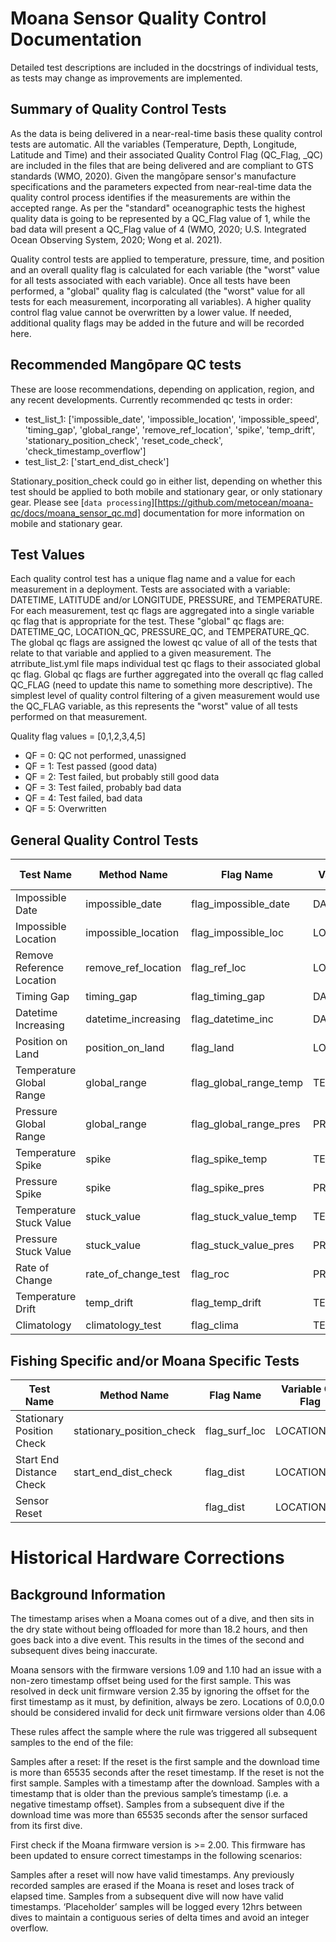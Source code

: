 # Moana Sensor Quality Control Documentation

Detailed test descriptions are included in the docstrings of individual tests, as tests may change as improvements are implemented.

## Summary of Quality Control Tests

As the data is being delivered in a near-real-time basis these quality control tests are automatic. All the variables (Temperature, Depth, Longitude, Latitude and Time) and their associated Quality Control Flag (QC_Flag, <variable>_QC) are included in the files that are being delivered and are compliant to GTS standards (WMO, 2020). Given the mangōpare sensor's manufacture specifications and the parameters expected from near-real-time data the quality control process identifies if the measurements are within the accepted range. As per the "standard" oceanographic tests the highest quality data is going to be represented by a QC_Flag value of 1, while the bad data will present a QC_Flag value of 4 (WMO, 2020; U.S. Integrated Ocean Observing System, 2020; Wong et al. 2021). 

Quality control tests are applied to temperature, pressure, time, and position and an overall quality flag is calculated for each variable (the "worst" value for all tests associated with each variable).  Once all tests have been performed, a "global" quality flag is calculated (the "worst" value for all tests for each measurement, incorporating all variables).  A higher quality control flag value cannot be overwritten by a lower value.  If needed, additional quality flags may be added in the future and will be recorded here.

## Recommended Mangōpare QC tests

These are loose recommendations, depending on application, region, and any recent developments.
Currently recommended qc tests in order:

- test_list_1: ['impossible_date', 'impossible_location', 'impossible_speed', 'timing_gap', 'global_range', 'remove_ref_location', 'spike', 'temp_drift', 'stationary_position_check', 'reset_code_check', 'check_timestamp_overflow']
- test_list_2: ['start_end_dist_check']

Stationary_position_check could go in either list, depending on whether this test should be applied to both mobile and stationary gear, or only stationary gear.  Please see [`data processing`][https://github.com/metocean/moana-qc/docs/moana_sensor_qc.md] documentation for more information on mobile and stationary gear.

## Test Values

Each quality control test has a unique flag name and a value for each measurement in a deployment.  Tests are associated with a variable: DATETIME, LATITUDE and/or LONGITUDE, PRESSURE, and TEMPERATURE.  
For each measurement, test qc flags are aggregated into a single variable qc flag that is appropriate for the test.  These "global" qc flags are: DATETIME_QC, LOCATION_QC, PRESSURE_QC, and TEMPERATURE_QC.  The global qc flags are assigned the lowest qc value of all of the tests that relate to that variable and applied to a given measurement.  The atrribute_list.yml file maps individual test qc flags to their associated global qc flag.
Global qc flags are further aggregated into the overall qc flag called QC_FLAG (need to update this name to something more descriptive).  The simplest level of quality control filtering of a given measurement would use the QC_FLAG variable, as this represents the "worst" value of all tests performed on that measurement.

Quality flag values = [0,1,2,3,4,5]

- QF = 0: QC not performed, unassigned
- QF = 1: Test passed (good data)
- QF = 2: Test failed, but probably still good data
- QF = 3: Test failed, probably bad data
- QF = 4: Test failed, bad data
- QF = 5: Overwritten

## General Quality Control Tests

| Test Name                 | Method Name               | Flag Name              | Variable QC Flag | Recommended | Flag Values |
|---------------------------|---------------------------|------------------------|------------------|-------------|-------------|
| Impossible Date           | impossible_date           | flag_impossible_date   | DATETIME_QC      | yes         | 1, 4         |
| Impossible Location       | impossible_location       | flag_impossible_loc    | LOCATION_QC      | yes         | 1, 4 |
| Remove Reference Location | remove_ref_location       | flag_ref_loc           | LOCATION_QC      | yes         | 1, 4 |
| Timing Gap                | timing_gap                | flag_timing_gap        | DATETIME_QC      | yes         | 1, 4 |
| Datetime Increasing       | datetime_increasing       | flag_datetime_inc      | DATETIME_QC      | yes         | 1, 4 |
| Position on Land          | position_on_land          | flag_land              | LOCATION_QC      | no          | 1, 3 |
| Temperature Global Range  | global_range              | flag_global_range_temp | TEMPERATURE_QC   | yes         | 1, 3 |
| Pressure Global Range     | global_range              | flag_global_range_pres | PRESSURE_QC      | yes         | 1, 3, 4 |
| Temperature Spike         | spike                     | flag_spike_temp        | TEMPERATURE_QC   | yes         | 1, 3 |
| Pressure Spike            | spike                     | flag_spike_pres        | PRESSURE_QC      | yes         | 1, 3 |
| Temperature Stuck Value   | stuck_value               | flag_stuck_value_temp  | TEMPERATURE_QC   | yes         | 1, 3 |
| Pressure Stuck Value      | stuck_value               | flag_stuck_value_pres  | PRESSURE_QC      | yes         | 1, 3 |
| Rate of Change            | rate_of_change_test       | flag_roc               | PRESSURE_QC      | yes         | 1, 3 |
| Temperature Drift         | temp_drift                | flag_temp_drift        | TEMPERATURE_QC   | yes         | 1, 3 |
| Climatology               | climatology_test          | flag_clima             | TEMPERATURE_QC   | no          | 1, 3 |

## Fishing Specific and/or Moana Specific Tests
| Test Name                 | Method Name               | Flag Name              | Variable QC Flag | Recommended |  Flag Values |
|---------------------------|---------------------------|------------------------|------------------|-------------|--------------|
| Stationary Position Check | stationary_position_check | flag_surf_loc          | LOCATION_QC      | yes         | 1, 2, 3 |
| Start End Distance Check  | start_end_dist_check      | flag_dist              | LOCATION_QC      | yes         | 1, 2, 3 |
| Sensor Reset              |                           | flag_dist              | LOCATION_QC      | yes         | 1, 4 |

# Historical Hardware Corrections

## Background Information

 The timestamp arises when a Moana comes out of a dive, and then sits in the dry state without being offloaded for more than 18.2 hours, and then goes back into a dive event. This results in the times of the second and subsequent dives being inaccurate.

Moana sensors with the firmware versions 1.09 and 1.10 had an issue with a non-zero timestamp offset being used for the first sample. This was resolved in deck unit firmware version 2.35 by ignoring the offset for the first timestamp as it must, by definition, always be zero.
Locations of 0.0,0.0 should be considered invalid for deck unit firmware versions older than 4.06
 
These rules affect the sample where the rule was triggered all subsequent samples to the end of the file:

Samples after a reset:
If the reset is the first sample and the download time is more than 65535 seconds after the reset timestamp.
If the reset is not the first sample.
Samples with a timestamp after the download.
Samples with a timestamp that is older than the previous sample’s timestamp (i.e. a negative timestamp offset).
Samples from a subsequent dive if the download time was more than 65535 seconds after the sensor surfaced from its first dive.

First check if the Moana firmware version is >= 2.00. This firmware has been updated to ensure correct timestamps in the following scenarios:

Samples after a reset will now have valid timestamps.
Any previously recorded samples are erased if the Moana is reset and loses track of elapsed time.
Samples from a subsequent dive will now have valid timestamps.
‘Placeholder’ samples will be logged every 12hrs between dives to maintain a contiguous series of delta times and avoid an integer overflow.